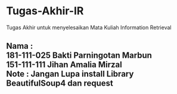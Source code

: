# Tugas-Akhir-IR
Tugas Akhir untuk menyelesaikan Mata Kuliah Information Retrieval

Nama : 
<br>
181-111-025 Bakti Parningotan Marbun<br>
151-111-111 Jihan Amalia Mirzal
<br>
Note : Jangan Lupa install Library BeautifulSoup4 dan request
<br>
--------------------------------------------------------------------------------------------------------------------------------
